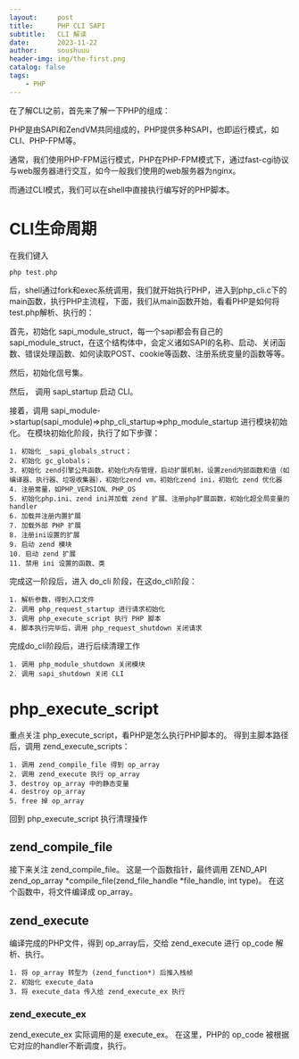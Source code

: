 ```yaml
---
layout:     post
title:      PHP CLI SAPI
subtitle:   CLI 解读
date:       2023-11-22
author:     soushuuu
header-img: img/the-first.png
catalog: false
tags:
    - PHP
---
```



在了解CLI之前，首先来了解一下PHP的组成：

PHP是由SAPI和ZendVM共同组成的，PHP提供多种SAPI，也即运行模式，如CLI、PHP-FPM等。

通常，我们使用PHP-FPM运行模式，PHP在PHP-FPM模式下，通过fast-cgi协议与web服务器进行交互，如今一般我们使用的web服务器为nginx。

而通过CLI模式，我们可以在shell中直接执行编写好的PHP脚本。


# CLI生命周期
在我们键入

```
php test.php
```
后，shell通过fork和exec系统调用，我们就开始执行PHP，进入到php_cli.c下的main函数，执行PHP主流程，下面，我们从main函数开始，看看PHP是如何将test.php解析、执行的：

首先，初始化 sapi_module_struct，每一个sapi都会有自己的 sapi_module_struct，在这个结构体中，会定义诸如SAPI的名称、启动、关闭函数、错误处理函数、如何读取POST、cookie等函数、注册系统变量的函数等等。

然后，初始化信号集。

然后， 调用 sapi_startup 启动 CLI。

接着，调用 sapi_module->startup(sapi_module)=>php_cli_startup=>php_module_startup 进行模块初始化。
在模块初始化阶段，执行了如下步骤：

    1. 初始化 _sapi_globals_struct；
    2. 初始化 gc_globals；
    3. 初始化 zend引擎公共函数，初始化内存管理，启动扩展机制，设置zend内部函数和值（如编译器、执行器、垃圾收集器），初始化zend vm，初始化zend ini，初始化 zend 优化器
    4. 注册常量，如PHP_VERSION、PHP_OS
    5. 初始化php.ini、zend ini并加载 zend 扩展、注册php扩展函数，初始化超全局变量的handler
    6. 加载并注册内置扩展
    7. 加载外部 PHP 扩展
    8. 注册ini设置的扩展
    9. 启动 zend 模块
    10. 启动 zend 扩展
    11. 禁用 ini 设置的函数、类

完成这一阶段后，进入 do_cli 阶段，在这do_cli阶段：

    1. 解析参数，得到入口文件
    2. 调用 php_request_startup 进行请求初始化
    3. 调用 php_execute_script 执行 PHP 脚本
    4. 脚本执行完毕后，调用 php_request_shutdown 关闭请求

完成do_cli阶段后，进行后续清理工作

    1. 调用 php_module_shutdown 关闭模块
    2. 调用 sapi_shutdown 关闭 CLI


# php_execute_script
重点关注 php_execute_script，看PHP是怎么执行PHP脚本的。
得到主脚本路径后，调用 zend_execute_scripts：

    1. 调用 zend_compile_file 得到 op_array
    2. 调用 zend_execute 执行 op_array
    3. destroy op_array 中的静态变量
    4. destroy op_array
    5. free 掉 op_array
回到 php_execute_script 执行清理操作

## zend_compile_file
接下来关注 zend_compile_file。
这是一个函数指针，最终调用 ZEND_API zend_op_array *compile_file(zend_file_handle *file_handle, int type)。
在这个函数中，将文件编译成 op_array。

## zend_execute
编译完成的PHP文件，得到 op_array后，交给 zend_execute 进行 op_code 解析、执行。

    1. 将 op_array 转型为 (zend_function*) 后推入栈帧
    2. 初始化 execute_data
    3. 将 execute_data 传入给 zend_execute_ex 执行

### zend_execute_ex
zend_execute_ex 实际调用的是 execute_ex。
在这里，PHP的 op_code 被根据它对应的handler不断调度，执行。